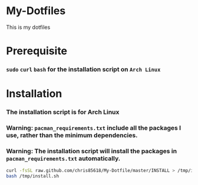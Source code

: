 # My-Dotfiles
  This is my dotfiles
# Prerequisite
  ### `sudo` `curl` `bash` for the installation script on `Arch Linux`
# Installation
  ### The installation script is for Arch Linux
  ### Warning: `pacman_requirements.txt` include all the packages I use, rather than the minimum dependencies.
  ### Warning: The installation script will install the packages in `pacman_requirements.txt` automatically.
  ```bash
  curl -fsSL raw.github.com/chris85618/My-Dotfile/master/INSTALL > /tmp/install.sh
  bash /tmp/install.sh
  ```
